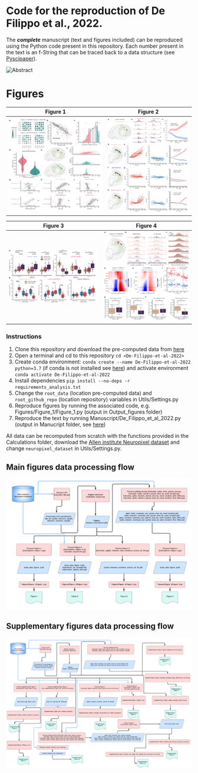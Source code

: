 # Code for the reproduction of De Filippo et al., 2022.
The ***complete*** manuscript (text and figures included) can be reproduced using the Python code present in this repository. Each number present in the text is an f-String that can be traced back to a data structure (see [Pyscipaper](https://github.com/RobertoDF/Pyscipaper)).

![Abstract](Manuscript/Abstract_De_Filippo_et_al_2022.jpg "Figure 1")

# Figures
Figure 1          |  Figure 2
:-------------------------:|:-------------------------:
![Figure 1](Output_figures/Figure_1.png "Figure 1") |  ![Figure 2](Output_figures/Figure_2.png "Figure 2")

Figure 3         |  Figure 4
:-------------------------:|:-------------------------:
![Figure 3](Output_figures/Figure_3.png "Figure 3") |  ![Figure 4](Output_figures/Figure_4.png "Figure 4")

### Instructions

1. Clone this repository and download the pre-computed data from [here](10.6084/m9.figshare.20209913)
2. Open a terminal and cd to this repository `cd <De-Filippo-et-al-2022>`
3. Create conda environment: `conda create --name De-Filippo-et-al-2022 python=3.7` (if conda is not installed see [here](https://docs.conda.io/projects/conda/en/latest/user-guide/install/index.html)) and activate environment `conda activate De-Filippo-et-al-2022`
4. Install dependencies `pip install --no-deps -r requirements_analysis.txt`     
5. Change the `root_data` (location pre-computed data) and `root_github_repo` (location repository) variables in Utils/Settings.py
6. Reproduce figures by running the associated code, e.g. Figures/Figure_1/Figure_1.py (output in Output_figures folder)
7. Reproduce the text by running Manuscript/De_Filippo_et_al_2022.py (output in Manucript folder, see [here](https://github.com/RobertoDF/Pyscipaper))

All data can be recomputed from scratch with the functions provided in the Calculations folder, download the [Allen institute Neuropixel dataset](https://allensdk.readthedocs.io/en/latest/visual_coding_neuropixels.html) and change `neuropixel_dataset` in Utils/Settings.py.

## Main figures data processing flow
![](Main_figs_flowchart.png)

## Supplementary figures data processing flow
![](Supplementary_figs_flowchart.png)





